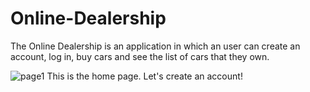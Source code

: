 # Online-Dealership
The Online Dealership is an application in which an user can create an account, log in, buy cars and see the list of cars that they own.


![page1](https://github.com/DenisVoinescu/Online-Dealership/assets/126812746/4e54ec24-a226-4580-8cd8-0db48cf1c02d)
This is the home page. Let's create an account!
